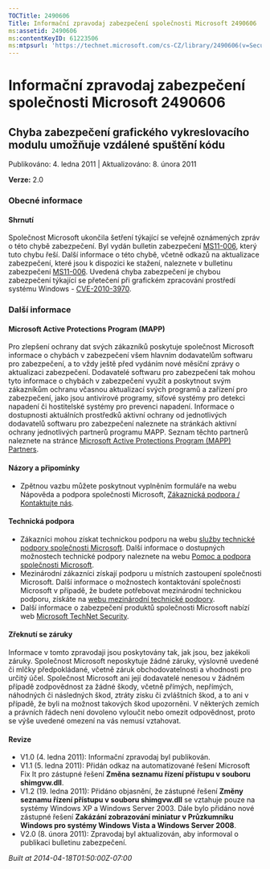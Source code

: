 ```yaml
---
TOCTitle: 2490606
Title: Informační zpravodaj zabezpečení společnosti Microsoft 2490606
ms:assetid: 2490606
ms:contentKeyID: 61223506
ms:mtpsurl: 'https://technet.microsoft.com/cs-CZ/library/2490606(v=Security.10)'
---
```


 

Informační zpravodaj zabezpečení společnosti Microsoft 2490606
==============================================================

Chyba zabezpečení grafického vykreslovacího modulu umožňuje vzdálené spuštění kódu
----------------------------------------------------------------------------------

Publikováno: 4. ledna 2011 | Aktualizováno: 8. února 2011

**Verze:** 2.0

### Obecné informace

#### Shrnutí

Společnost Microsoft ukončila šetření týkající se veřejně oznámených zpráv o této chybě zabezpečení. Byl vydán bulletin zabezpečení [MS11-006](http://go.microsoft.com/fwlink/?linkid=208146), který tuto chybu řeší. Další informace o této chybě, včetně odkazů na aktualizace zabezpečení, které jsou k dispozici ke stažení, naleznete v bulletinu zabezpečení [MS11-006](http://go.microsoft.com/fwlink/?linkid=208146). Uvedená chyba zabezpečení je chybou zabezpečení týkající se přetečení při grafickém zpracování prostředí systému Windows - [CVE-2010-3970](http://www.cve.mitre.org/cgi-bin/cvename.cgi?name=cve-2010-3970).

### Další informace

#### Microsoft Active Protections Program (MAPP)

Pro zlepšení ochrany dat svých zákazníků poskytuje společnost Microsoft informace o chybách v zabezpečení všem hlavním dodavatelům softwaru pro zabezpečení, a to vždy ještě před vydáním nové měsíční zprávy o aktualizaci zabezpečení. Dodavatelé softwaru pro zabezpečení tak mohou tyto informace o chybách v zabezpečení využít a poskytnout svým zákazníkům ochranu včasnou aktualizací svých programů a zařízení pro zabezpečení, jako jsou antivirové programy, síťové systémy pro detekci napadení či hostitelské systémy pro prevenci napadení. Informace o dostupnosti aktuálních prostředků aktivní ochrany od jednotlivých dodavatelů softwaru pro zabezpečení naleznete na stránkách aktivní ochrany jednotlivých partnerů programu MAPP. Seznam těchto partnerů naleznete na stránce [Microsoft Active Protections Program (MAPP) Partners](http://www.microsoft.com/security/msrc/mapp/partners.mspx).

#### Názory a připomínky

-   Zpětnou vazbu můžete poskytnout vyplněním formuláře na webu Nápověda a podpora společnosti Microsoft, [Zákaznická podpora / Kontaktujte nás](https://support.microsoft.com/common/survey.aspx?scid=sw;en;1257&amp;showpage=1&amp;ws=technet&amp;sd=tech).

#### Technická podpora

-   Zákazníci mohou získat technickou podporu na webu [služby technické podpory společnosti Microsoft](http://go.microsoft.com/fwlink/?linkid=21131). Další informace o dostupných možnostech technické podpory naleznete na webu [Pomoc a podpora společnosti Microsoft](http://support.microsoft.com/).
-   Mezinárodní zákazníci získají podporu u místních zastoupení společnosti Microsoft. Další informace o možnostech kontaktování společnosti Microsoft v případě, že budete potřebovat mezinárodní technickou podporu, získáte na [webu mezinárodní technické podpory](http://go.microsoft.com/fwlink/?linkid=21155).
-   Další informace o zabezpečení produktů společnosti Microsoft nabízí web [Microsoft TechNet Security](http://go.microsoft.com/fwlink/?linkid=21132).

#### Zřeknutí se záruky

Informace v tomto zpravodaji jsou poskytovány tak, jak jsou, bez jakékoli záruky. Společnost Microsoft neposkytuje žádné záruky, výslovně uvedené či mlčky předpokládané, včetně záruk obchodovatelnosti a vhodnosti pro určitý účel. Společnost Microsoft ani její dodavatelé nenesou v žádném případě zodpovědnost za žádné škody, včetně přímých, nepřímých, náhodných či následných škod, ztráty zisku či zvláštních škod, a to ani v případě, že byli na možnost takových škod upozorněni. V některých zemích a právních řádech není dovoleno vyloučit nebo omezit odpovědnost, proto se výše uvedené omezení na vás nemusí vztahovat.

#### Revize

-   V1.0 (4. ledna 2011): Informační zpravodaj byl publikován.
-   V1.1 (5. ledna 2011): Přidán odkaz na automatizované řešení Microsoft Fix It pro zástupné řešení **Změna seznamu řízení přístupu v souboru shimgvw.dll**.
-   V1.2 (19. ledna 2011): Přidáno objasnění, že zástupné řešení **Změny seznamu řízení přístupu v souboru shimgvw.dll** se vztahuje pouze na systémy Windows XP a Windows Server 2003. Dále bylo přidáno nové zástupné řešení **Zakázání zobrazování miniatur v Průzkumníku Windows pro systémy Windows Vista a Windows Server 2008**.
-   V2.0 (8. února 2011): Zpravodaj byl aktualizován, aby informoval o publikaci bulletinu zabezpečení.

*Built at 2014-04-18T01:50:00Z-07:00*
